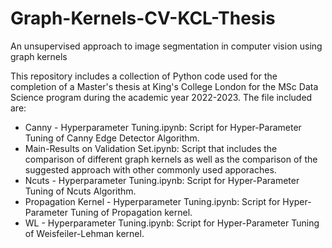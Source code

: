 # Graph-Kernels-CV-KCL-Thesis
An unsupervised approach to image segmentation in computer vision using graph kernels


This repository includes a collection of Python code used for the completion of a Master's thesis at King's College London for the MSc Data Science program during the academic year 2022-2023. The file included are:

- Canny - Hyperparameter Tuning.ipynb: Script for Hyper-Parameter Tuning of Canny Edge Detector Algorithm.
- Main-Results on Validation Set.ipynb: Script that includes the comparison of different graph kernels as well as the comparison of the suggested approach with 
other commonly used apporaches.
-  Ncuts - Hyperparameter Tuning.ipynb: Script for Hyper-Parameter Tuning of Ncuts Algorithm.
-  Propagation Kernel - Hyperparameter Tuning.ipynb: Script for Hyper-Parameter Tuning of Propagation kernel.
-  WL - Hyperparameter Tuning.ipynb: Script for Hyper-Parameter Tuning of Weisfeiler-Lehman kernel.
